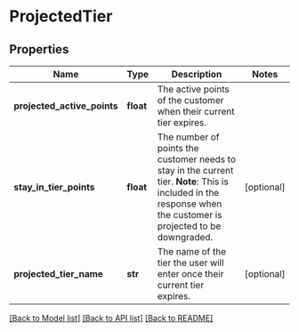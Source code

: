 # ProjectedTier

## Properties
Name | Type | Description | Notes
------------ | ------------- | ------------- | -------------
**projected_active_points** | **float** | The active points of the customer when their current tier expires. | 
**stay_in_tier_points** | **float** | The number of points the customer needs to stay in the current tier.  **Note**: This is included in the response when the customer is projected to be downgraded.  | [optional] 
**projected_tier_name** | **str** | The name of the tier the user will enter once their current tier expires. | [optional] 

[[Back to Model list]](../README.md#documentation-for-models) [[Back to API list]](../README.md#documentation-for-api-endpoints) [[Back to README]](../README.md)



